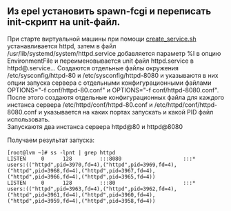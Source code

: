 ## Из epel установить spawn-fcgi и переписать init-скрипт на unit-файл.

При старте виртуальной машины при помощи [create_service.sh](create_service.sh) устанавливается httpd,
затем в файл /usr/lib/systemd/system/httpd.service добавляется параметр %I в опцию EnvironmentFile
и переименовывается unit файл httpd.service в httpd@.service...
Создаются отдельные файлы окружения /etc/sysconfig/httpd-80 и /etc/sysconfig/httpd-8080 и указываютя
в них опции запуска сервера с отдельными конфигурационными файлами OPTIONS="-f conf/httpd-80.conf" и OPTIONS="-f conf/httpd-8080.conf".  
После этого создаютя отдельные конфигурационных файла для каждого инстанса сервера 
/etc/httpd/conf/httpd-80.conf и /etc/httpd/conf/httpd-8080.conf и указывается на каких портах запускать и какой PID файл использовать.   
Запускаютя два инстанса сервера httpd@80 и httpd@8080  

Получаем результат запуска:  
```console
[root@lvm ~]# ss -lpnt | grep httpd
LISTEN     0      128         :::8080                    :::*                   users:(("httpd",pid=3970,fd=4),("httpd",pid=3969,fd=4),("httpd",pid=3968,fd=4),("httpd",pid=3967,fd=4),("httpd",pid=3966,fd=4),("httpd",pid=3965,fd=4))
LISTEN     0      128         :::80                      :::*                   users:(("httpd",pid=3963,fd=4),("httpd",pid=3962,fd=4),("httpd",pid=3961,fd=4),("httpd",pid=3960,fd=4),("httpd",pid=3959,fd=4),("httpd",pid=3958,fd=4))
```
